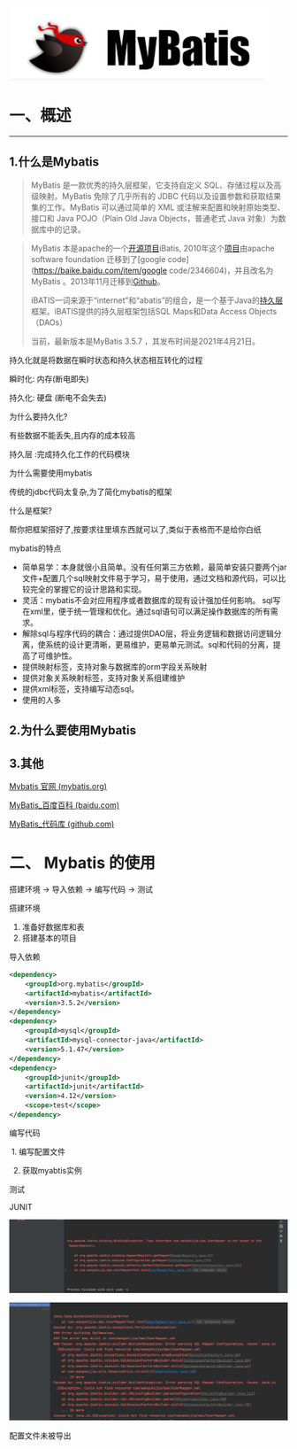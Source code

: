 





![image-20210719205824954](.img/image-20210719205824954.png)



# 一、概述

***

## 1.什么是Mybatis



>MyBatis 是一款优秀的持久层框架，它支持自定义 SQL、存储过程以及高级映射。MyBatis 免除了几乎所有的 JDBC 代码以及设置参数和获取结果集的工作。MyBatis 可以通过简单的 XML 或注解来配置和映射原始类型、接口和 Java POJO（Plain Old Java Objects，普通老式 Java 对象）为数据库中的记录。



>MyBatis 本是apache的一个[开源项目](https://baike.baidu.com/item/开源项目/3406069)iBatis, 2010年这个[项目](https://baike.baidu.com/item/项目/477803)由apache software foundation 迁移到了[google code](https://baike.baidu.com/item/google code/2346604)，并且改名为MyBatis 。2013年11月迁移到[Github](https://baike.baidu.com/item/Github/10145341)。
>
>iBATIS一词来源于“internet”和“abatis”的组合，是一个基于Java的[持久层](https://baike.baidu.com/item/持久层/3584971)框架。iBATIS提供的持久层框架包括SQL Maps和Data Access Objects（DAOs）
>
>当前，最新版本是MyBatis 3.5.7 ，其发布时间是2021年4月21日。



持久化就是将数据在瞬时状态和持久状态相互转化的过程

瞬时化: 内存(断电即失)

持久化: 硬盘 (断电不会失去)

为什么要持久化?

有些数据不能丢失,且内存的成本较高

持久层 :完成持久化工作的代码模块

为什么需要使用mybatis

传统的jdbc代码太复杂,为了简化mybatis的框架

什么是框架?

帮你把框架搭好了,按要求往里填东西就可以了,类似于表格而不是给你白纸

mybatis的特点

- 简单易学：本身就很小且简单。没有任何第三方依赖，最简单安装只要两个jar文件+配置几个sql映射文件易于学习，易于使用，通过文档和源代码，可以比较完全的掌握它的设计思路和实现。
- 灵活：mybatis不会对应用程序或者数据库的现有设计强加任何影响。 sql写在xml里，便于统一管理和优化。通过sql语句可以满足操作数据库的所有需求。
- 解除sql与程序代码的耦合：通过提供DAO层，将业务逻辑和数据访问逻辑分离，使系统的设计更清晰，更易维护，更易单元测试。sql和代码的分离，提高了可维护性。
- 提供映射标签，支持对象与数据库的orm字段关系映射
- 提供对象关系映射标签，支持对象关系组建维护
- 提供xml标签，支持编写动态sql。 
- 使用的人多



## 2.为什么要使用Mybatis 

## 3.其他

[Mybatis 官网 (mybatis.org)]( https://mybatis.org/mybatis-3/zh/getting-started.html)

[MyBatis_百度百科 (baidu.com)](https://baike.baidu.com/item/MyBatis/2824918?fr=aladdin)

[MyBatis_代码库 (github.com)](https://github.com/mybatis/mybatis-3)

# 二、 Mybatis 的使用

搭建环境 -> 导入依赖 -> 编写代码 -> 测试

搭建环境 

1. 准备好数据库和表
2. 搭建基本的项目

导入依赖

```xml
<dependency>
    <groupId>org.mybatis</groupId>
    <artifactId>mybatis</artifactId>
    <version>3.5.2</version>
</dependency>
<dependency>
    <groupId>mysql</groupId>
    <artifactId>mysql-connector-java</artifactId>
    <version>5.1.47</version>
</dependency>
<dependency>
    <groupId>junit</groupId>
    <artifactId>junit</artifactId>
    <version>4.12</version>
    <scope>test</scope>
</dependency>
```

编写代码

​	1. 编写配置文件

2. 获取myabtis实例

测试

JUNIT



![image-20210720221956289](.img/image-20210720221956289.png)

![image-20210720222213940](.img/image-20210720222213940.png)

配置文件未被导出